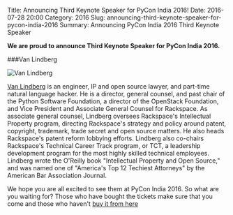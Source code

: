 Title: Announcing Third Keynote Speaker for PyCon India 2016!
Date: 2016-07-28 20:00
Category: 2016
Slug: announcing-third-keynote-speaker-for-pycon-india-2016
Summary: Announcing PyCon India 2016 Third Keynote Speaker


**We are proud to announce Third Keynote Speaker for PyCon India 2016.**

###Van Lindberg


![Van Lindberg](https://in.pycon.org/blog/theme/images/van.jpg)

 [Van Lindberg](https://twitter.com/vanl) is an engineer, IP and open source lawyer, and part-time natural language hacker. 
 He is a director, general counsel, and past chair of the Python Software Foundation, a director of the OpenStack Foundation,
 and Vice President and Associate General Counsel for Rackspace. As associate general counsel, 
 Lindberg oversees Rackspace's Intellectual Property program, directing Rackspace's strategy and policy around patent, 
 copyright, trademark, trade secret and open source matters. He also heads Rackspace's patent reform lobbying efforts. 
 Lindberg also co-chairs Rackspace's Technical Career Track program, or TCT, a leadership development program for the
 most highly skilled technical employees. Lindberg wrote the O'Reilly book "Intellectual Property and Open Source," 
 and was named one of "America's Top 12 Techiest Attorneys" by the American Bar Association Journal.


We hope you are all excited to see them at PyCon India 2016. So what are you
waiting for? Those who have bought the tickets make sure that you come and those who haven't [buy it from here](https://in.explara.com/e/pycon-india-2016)

